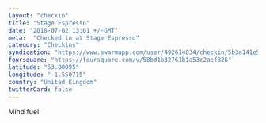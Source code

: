 ```yaml
---
layout: "checkin"
title: "Stage Espresso"
date: "2018-07-02 13:01 +/-GMT"
meta:  "Checked in at Stage Espresso"
category: "Checkins"
syndication: "https://www.swarmapp.com/user/492614834/checkin/5b3a141e5c6838002cdeae71"
foursquare: "https://foursquare.com/v/58bd1b32761b1a53c2aef826"
latitude: "53.80095"
longitude: "-1.550715"
country: "United Kingdom"
twitterCard: false
---
```

Mind fuel
